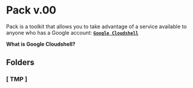 # Pack v.00
Pack is a toolkit that allows you to take advantage of a service available to anyone who has a Google account: [**`Google Cloudshell`**](github.com)

**What is Google Cloudshell?**

## Folders
### [ TMP ]

